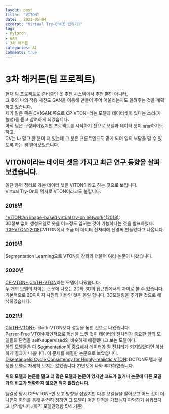 ```yaml
---
layout: post
title:  "VITON"
date:   2021-05-04
excerpt: "Virtual Try-On(옷 입히기)"
tag:
- Pytorch
- GAN
- 3차 해커톤
categories: AI
comments: true
---
```

# 3차 해커톤(팀 프로젝트)
현재 팀 프로젝트로 준비중인 옷 추천 시스템에서 추천 뿐만 아니라,  
그 옷의 나의 착용 사진도 GAN을 이용해 만들어 주어 어울리는지도 알려주는 것을 계획하고 있습니다.  
제가 맡은 쪽은 CV(GAN)쪽으로 CP-VTON+라는 모델과 데이터셋이 있다는 소리(가능성)를 듣고 참여하게 되었습니다.  
아직 팀은 구성되어있지만 프로젝트를 시작하기 전으로 모델과 데이터 셋이 궁금하기도 하고,  
CV는 나 말고 한 분이 더 있는데 그 분은 프론트엔드도 맡게 되어 일의 부담을 덜 수 있도록 하는 겸 알아보았습니다.  

## VITON이라는 데이터 셋을 가지고 최근 연구 동향을 살펴 보겠습니다.  
일단 용어 정리로 기본 데이터 셋은 VITON이라고 하는 것으로 보입니다.  
Virtual Try-On의 약자로 VTON이라고도 불립니다.  
### 2018년   
["VITON:An image-based virtual try-on network"(2018)](https://arxiv.org/pdf/1711.08447.pdf):  
3D정보 없이 생성모델로 옷을 어느정도 입히는 것이 가능하다는 것을 발표하였다.  
['CP-VTON'(2018)](https://github.com/sergeywong/cp-vton):VITON에서 조금 더 데이터 전처리에 신경써 만들었다고 나옵니다.  
### 2019년  
Segmentation Learning으로 VTON의 강화와 더불어 여러 논문이 나왔습니다.  
### 2020년  
[CP-VTON+](https://minar09.github.io/cpvtonplus/),[CloTH-VTON](https://openaccess.thecvf.com/content/ACCV2020/papers/Minar_CloTH-VTON_Clothing_Three-dimensional_reconstruction_for_Hybrid_image-based_Virtual_Try-ON_ACCV_2020_paper.pdf)라는 모델이 나왔습니다.  
두 개의 모델의 차이는 논문에 나오는 2D와 3D의 접근법에서의 차이로 볼 수 있습니다.  
기본적으로 2D이미지 사진의 기반인 것은 동일 합니다. 3D모델링을 추가한 것으로 해석하였습니다.  
### 2021년  
[CloTH-VTON+](https://ieeexplore.ieee.org/stamp/stamp.jsp?tp=&arnumber=9354778): cloth-VTON보다 성능을 높힌 것으로 나왔습니다.  
[Parser-Free VTON](https://arxiv.org/pdf/2103.04559.pdf):개인적으로 혁신을 느낀 것이 데이터의 전처리가 중요한 앞의 모델들의 단점을 self-supervised와 비슷하게 해결했다고 보는 모델이다.  
앞의 모델들은 다 Segmentation이 중요해서 데이터가 잘 전처리가 되지않았다면 이상하게 결과가 나옵니다. 이 문제를 해결한 논문으로 보았습니다.  
[Disentangeld Cycle Consistency for Highly-realistic VTON](https://arxiv.org/pdf/2103.09479.pdf): DCTON모델과 경쟁한 모델로 자세히 보지는 않았습니다 21년도에 나와 추가하였습니다.  
 
**위의 모델과 논문들 말고 더 많은 모델과 논문이 있지만 코드가 없거나 논문에 다른 모델과의 비교가 명확하지 않으면 적지 않았습니다.**  

팀결성 당시 CP-VTON+만 보고 방향을 잡았지만 다른 모델들을 알아보고 어느 것이 더 나은지 회의를 통해 완전히 정하면 그 모델이 어떤 단점을 가졌는지 파악하기 쉬워졌다고 생각합니다.(아직 모델안정함 5/4 기준) 